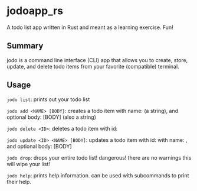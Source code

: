 # jodoapp_rs
A todo list app written in Rust and meant as a learning exercise. Fun!

## Summary
jodo is a command line interface (CLI) app that allows you to create, store, update, and delete todo items from your favorite (compatible) terminal.

## Usage
`jodo list`: prints out your todo list

`jodo add <NAME> [BODY}`: creates a todo item with name: <NAME> (a string), and optional body: [BODY] (also a string)
  
`jodo delete <ID>`: deletes a todo item with id: <ID>
  
`jodo update <ID> <NAME> [BODY]`: updates a todo item with id: <ID> with name: <NAME>, and optional body: [BODY]
  
`jodo drop`: drops your entire todo list! dangerous! there are no warnings this will wipe your list!
  
`jodo help`: prints help information. can be used with subcommands to print their help.
